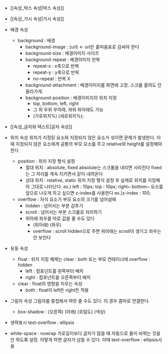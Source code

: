 - [[속성_박스 속성|박스 속성]]
- [[속성_가시 속성|가시 속성]]

- 배경 속성
	- background : 배경
		- background-image : (url) ← url은 홑따옴표로 감싸야 한다
		- background-size : 배경이미지 사이즈
		- background-repeat : 배경이미지 반복
			- repeat-x : x축으로 반복
			- repeat-y : y축으로 반복
			- no-repeat : 반복 X
		- background-attachment : 배경이미지를 화면에 고정. 스크롤 올려도 안 올라가게.
		- background-position : 배경이미지의 위치 지정
			- top, bottom, left, right
			- 그 외 우위 우아래, 좌위 좌아래도 가능
			- (가로위치%) (세로위치%);

- [[속성_글자와 텍스트|글자 속성]]

- 위치 속성
	위치가 지정된 요소와 지정되지 않은 요소가 섞이면 문제가 발생한다.
	이때 지정되지 않은 요소에게 공통의 부모 요소를 주고 relative와 height를 설정해야 한다
	- position : 위치 지정 형식 설정
		- 절대 위치 : absolute, fixed
			absolute는 스크롤을 내리면 사라진다
			fixed는 그 자리를 계속 지키면서 같이 내려온다
		- 상대 위치 : relative, static
		위치 지정 형식 설정 후 실제로 위치를 지정해야 그대로 나타난다.
		ex.) left : 10px; top : 10px; right~ bottom~
		요소를 앞으로 나오게 하고 싶으면 z-index를 사용한다
		ex.)z-index : 100;
	- overflow : 자식 요소가 부모 요소의 크기를 넘어설때
		- hidden : 넘어서는 부분 감추기
		- scroll : 넘어서는 부분 스크롤로 처리하기
		- 위아래 좌우를 따로 값을 줄 수도 있다
			- (위아래) (좌우)
			- overflow : scroll hidden으로 주면 위아래는 scroll이 생기고 좌우는 안 보인다

- 유동 속성
	- float : 위치 지정
		해제는 clear : both 또는 부모 컨테이너에 overflow : hidden
		- left : 컴포넌트를 왼쪽부터 배치
		- right : 컴포넌트를 오른쪽부터 배치
	- clear : float의 영향을 지우는 속성
		- both : float이 left든 right든 적용

- 그림자 속성
	그림자를 중첩해서 여럿 줄 수도 있다. 이 경우 콤마로 연결한다.
	- box-shadow : (오른쪽) (아래) (흐림도) (색상)

- 생략표시
	text-overflow : ellipsis

- white-space : nowrap
	가로길이보다 글자가 많을 때 자동으로 줄이 바뀌는 것을 안 하도록 설정.
	이렇게 하면 글자가 넘칠 수 있다. 이때 text-overflow : ellipsis사용